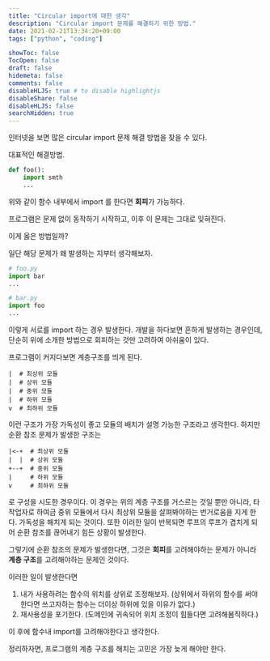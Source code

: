 ```yaml
---
title: "Circular import에 대한 생각"
description: "Circular import 문제를 해결하기 위한 방법."
date: 2021-02-21T13:34:20+09:00
tags: ["python", "coding"]

showToc: false
TocOpen: false
draft: false
hidemeta: false
comments: false
disableHLJS: true # to disable highlightjs
disableShare: false
disableHLJS: false
searchHidden: true
---
```


인터넷을 보면 많은 circular import 문제 해결 방법을 찾을 수 있다.

대표적인 해결방법.

```python
def foo():
    import smth
    ...
```

위와 같이 함수 내부에서 import 를 한다면 **회피**가 가능하다.

프로그램은 문제 없이 동작하기 시작하고, 이후 이 문제는 그대로 잊혀진다.

이게 옳은 방법일까?

일단 해당 문제가 왜 발생하는 지부터 생각해보자.

```python
# foo.py
import bar
...

# bar.py
import foo
...
```

이렇게 서로를 import 하는 경우 발생한다. 개발을 하다보면 흔하게 발생하는 경우인데, 단순히 위에 소개한 방법으로 회피하는 것만 고려하여 아쉬움이 있다.

프로그램이 커지다보면 계층구조를 띄게 된다.
```
|  # 최상위 모듈
|  # 상위 모듈
|  # 중위 모듈
|  # 하위 모듈
v  # 최하위 모듈
```
이런 구조가 가장 가독성이 좋고 모듈의 배치가 설명 가능한 구조라고 생각한다. 하지만 순환 참조 문제가 발생한 구조는
```
|<-+  # 최상위 모듈
|  |  # 상위 모듈
+--+  # 중위 모듈
|     # 하위 모듈
v     # 최하위 모듈
```
로 구성을 시도한 경우이다. 이 경우는 위의 계층 구조를 거스르는 것일 뿐만 아니라, 타 작업자로 하여금 중위 모듈에서 다시 최상위 모듈을 살펴봐야하는 번거로움을 지게 한다. 가독성을 해치게 되는 것이다. 또한 이러한 일이 반복되면 루프의 루프가 겹치게 되어 순환 참조를 끊어내기 힘든 상황이 발생한다.

그렇기에 순환 참조의 문제가 발생한다면, 그것은 **회피**를 고려해야하는 문제가 아니라 **계층 구조**를 고려해야하는 문제인 것이다.

이러한 일이 발생한다면 
1. 내가 사용하려는 함수의 위치를 상위로 조정해보자. (상위에서 하위의 함수를 써야한다면 쓰고자하는 함수는 더이상 하위에 있을 이유가 없다.)
2. 재사용성을 포기한다. (도메인에 귀속되어 위치 조정이 힘들다면 고려해봄직하다.)

이 후에 함수내 import를 고려해야한다고 생각한다.

정리하자면, 프로그램의 계층 구조를 해치는 고민은 가장 늦게 해야만 한다.